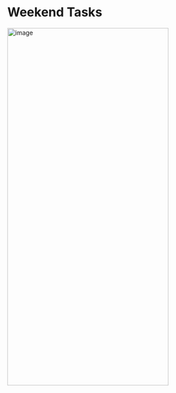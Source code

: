 # Weekend Tasks

<img width="366" height="812" alt="image" src="https://github.com/user-attachments/assets/c676fed5-164a-431c-8b2c-6d7acc2ed48b" />
